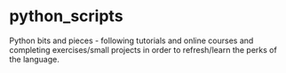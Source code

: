 # python_scripts
 Python bits and pieces - following tutorials and online courses and completing exercises/small projects in order to refresh/learn the perks of the language.
